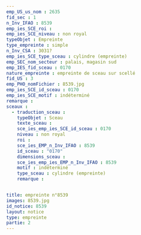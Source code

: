 ```yaml
---
emp_US_us_nom : 2635
fid_sec : 1
n_Inv_IFAO : 8539
emp_ies_SCE_roi : 
emp_ies_SCE_niveau : non royal
typeObjet : Empreinte
type_empreinte : simple
n_Inv_CSA : 3031?
emp_ies_SCE_type_sceau : cylindre (empreinte)
emp_SEC_nom_secteur : palais, magasin sud
emp_IES_fid_sceau : 0170
nature_empreinte : empreinte de sceau sur scellé
fid_US : 3
emp_PHO_nomFichier : 8539.jpg
emp_ies_SCE_id_sceau : 0170
emp_ies_SCE_motif : indéterminé
remarque : 
sceaux :
  - traduction_sceau : 
    typeObjet : Sceau
    texte_sceau : 
    sce_ies_emp_ies_SCE_id_sceau : 0170
    niveau : non royal
    roi : 
    sce_ies_EMP_n_Inv_IFAO : 8539
    id_sceau : "0170"
    dimensions_sceau : 
    sce_ies_emp_ies_EMP_n_Inv_IFAO : 8539
    motif : indéterminé
    type_sceau : cylindre (empreinte)
    remarque : 


title: empreinte n°8539
images: 8539.jpg
id_notice: 8539
layout: notice
type: empreinte
partie: 2
---
```

